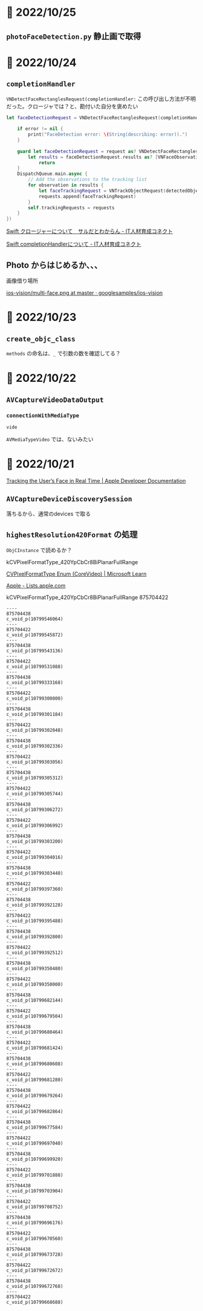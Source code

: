 # 📝 2022/10/25

## `photoFaceDetection.py` 静止画で取得




# 📝 2022/10/24


## `completionHandler`

`VNDetectFaceRectanglesRequest(completionHandler:` この呼び出し方法が不明だった。クロージャでは？と、勘付いた自分を褒めたい



``` .swift
let faceDetectionRequest = VNDetectFaceRectanglesRequest(completionHandler: { (request, error) in
    
    if error != nil {
        print("FaceDetection error: \(String(describing: error)).")
    }
    
    guard let faceDetectionRequest = request as? VNDetectFaceRectanglesRequest,
        let results = faceDetectionRequest.results as? [VNFaceObservation] else {
            return
    }
    DispatchQueue.main.async {
        // Add the observations to the tracking list
        for observation in results {
            let faceTrackingRequest = VNTrackObjectRequest(detectedObjectObservation: observation)
            requests.append(faceTrackingRequest)
        }
        self.trackingRequests = requests
    }
})
```


[Swift クロージャーについて　サルだとわからん - IT人材育成コネクト](https://connect-solution.net/jp/2019/11/23/swift-%e3%82%af%e3%83%ad%e3%83%bc%e3%82%b8%e3%83%a3%e3%83%bc%e3%81%ab%e3%81%a4%e3%81%84%e3%81%a6%e3%80%80%e3%82%b5%e3%83%ab%e3%81%a0%e3%81%a8%e3%82%8f%e3%81%8b%e3%82%89%e3%82%93/)

[Swift completionHandlerについて - IT人材育成コネクト](https://connect-solution.net/jp/2021/07/11/swift-completionhandler-2/)


## Photo からはじめるか、、、

画像借り場所

[ios-vision/multi-face.png at master · googlesamples/ios-vision](https://github.com/googlesamples/ios-vision/blob/master/FaceDetectorDemo/FaceDetector/multi-face.png)


# 📝 2022/10/23

## `create_objc_class`

`methods` の命名は、`_` で引数の数を確認してる？


# 📝 2022/10/22


## `AVCaptureVideoDataOutput`

### `connectionWithMediaType`

`vide`


`AVMediaTypeVideo` では、ないみたい

# 📝 2022/10/21

[Tracking the User’s Face in Real Time | Apple Developer Documentation](https://developer.apple.com/documentation/vision/tracking_the_user_s_face_in_real_time?language=objc)



## `AVCaptureDeviceDiscoverySession`

落ちるから、通常のdevices で取る

## `highestResolution420Format` の処理


`ObjCInstance` で読めるか？



kCVPixelFormatType_420YpCbCr8BiPlanarFullRange

[CVPixelFormatType Enum (CoreVideo) | Microsoft Learn](https://learn.microsoft.com/en-us/dotnet/api/corevideo.cvpixelformattype?view=xamarin-mac-sdk-14)

[Apple - Lists.apple.com](https://lists.apple.com/archives/cocoa-dev/2017/Jun/msg00144.html)

kCVPixelFormatType_420YpCbCr8BiPlanarFullRange    875704422



``` .log
----
875704438
c_void_p(10799546064)
----
875704422
c_void_p(10799545872)
----
875704438
c_void_p(10799543136)
----
875704422
c_void_p(10799531088)
----
875704438
c_void_p(10799333168)
----
875704422
c_void_p(10799300800)
----
875704438
c_void_p(10799301184)
----
875704422
c_void_p(10799302048)
----
875704438
c_void_p(10799302336)
----
875704422
c_void_p(10799303056)
----
875704438
c_void_p(10799305312)
----
875704422
c_void_p(10799305744)
----
875704438
c_void_p(10799306272)
----
875704422
c_void_p(10799306992)
----
875704438
c_void_p(10799303200)
----
875704422
c_void_p(10799304016)
----
875704438
c_void_p(10799303440)
----
875704422
c_void_p(10799397360)
----
875704438
c_void_p(10799392128)
----
875704422
c_void_p(10799395488)
----
875704438
c_void_p(10799392800)
----
875704422
c_void_p(10799392512)
----
875704438
c_void_p(10799350480)
----
875704422
c_void_p(10799350000)
----
875704438
c_void_p(10799682144)
----
875704422
c_void_p(10799679504)
----
875704438
c_void_p(10799680464)
----
875704422
c_void_p(10799681424)
----
875704438
c_void_p(10799680608)
----
875704422
c_void_p(10799681280)
----
875704438
c_void_p(10799679264)
----
875704422
c_void_p(10799682864)
----
875704438
c_void_p(10799677584)
----
875704422
c_void_p(10799697040)
----
875704438
c_void_p(10799699920)
----
875704422
c_void_p(10799701888)
----
875704438
c_void_p(10799703904)
----
875704422
c_void_p(10799708752)
----
875704438
c_void_p(10799696176)
----
875704422
c_void_p(10799670560)
----
875704438
c_void_p(10799673728)
----
875704422
c_void_p(10799672672)
----
875704438
c_void_p(10799672768)
----
875704422
c_void_p(10799668688)


```
